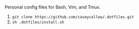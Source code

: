 Personal config files for Bash, Vim, and Tmux.

1. `git clone https://github.com/caseycallow/.dotfiles.git`
2. `sh .dotfiles/install.sh`
